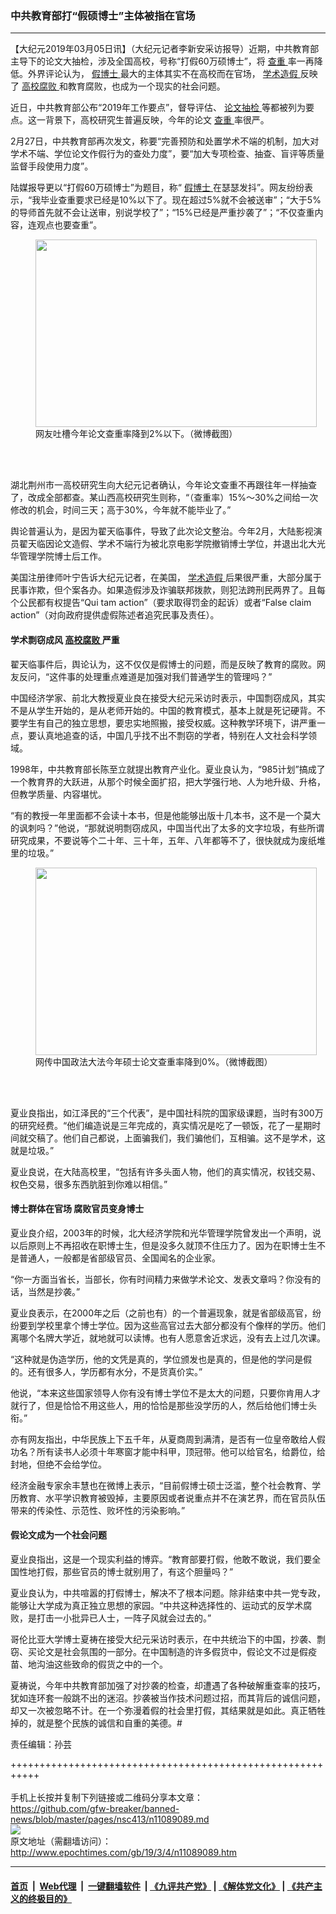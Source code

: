 ### 中共教育部打“假硕博士”主体被指在官场
------------------------

<p>
 【大纪元2019年03月05日讯】（大纪元记者李新安采访报导）近期，中共教育部主导下的论文大抽检，涉及全国高校，号称“打假60万硕博士”，将
 <a href="http://www.epochtimes.com/gb/tag/%E6%9F%A5%E9%87%8D.html">
  查重
 </a>
 率一再降低。外界评论认为，
 <a href="http://www.epochtimes.com/gb/tag/%E5%81%87%E5%8D%9A%E5%A3%AB.html">
  假博士
 </a>
 最大的主体其实不在高校而在官场，
 <a href="http://www.epochtimes.com/gb/tag/%E5%AD%A6%E6%9C%AF%E9%80%A0%E5%81%87.html">
  学术造假
 </a>
 反映了
 <a href="http://www.epochtimes.com/gb/tag/%E9%AB%98%E6%A0%A1%E8%85%90%E8%B4%A5.html">
  高校腐败
 </a>
 和教育腐败，也成为一个现实的社会问题。
</p>
<p>
 近日，中共教育部公布“2019年工作要点”，督导评估、
 <a href="http://www.epochtimes.com/gb/tag/%E8%AE%BA%E6%96%87%E6%8A%BD%E6%A3%80.html">
  论文抽检
 </a>
 等都被列为要点。这一背景下，高校研究生普遍反映，今年的论文
 <a href="http://www.epochtimes.com/gb/tag/%E6%9F%A5%E9%87%8D.html">
  查重
 </a>
 率很严。
</p>
<p>
 2月27日，中共教育部再次发文，称要“完善预防和处置学术不端的机制，加大对学术不端、学位论文作假行为的查处力度”，要“加大专项检查、抽查、盲评等质量监督手段使用力度”。
</p>
<p>
 陆媒报导更以“打假60万硕博士”为题目，称“
 <a href="http://www.epochtimes.com/gb/tag/%E5%81%87%E5%8D%9A%E5%A3%AB.html">
  假博士
 </a>
 在瑟瑟发抖”。网友纷纷表示，“我毕业查重要求已经是10%以下了。现在超过5%就不会被送审”；“大于5%的导师首先就不会让送审，别说学校了”；“15%已经是严重抄袭了”；“不仅查重内容，连观点也要查重”。
</p>
<figure class="wp-caption aligncenter" id="attachment_11089185" style="width: 450px">
 <a href="http://i.epochtimes.com/assets/uploads/2019/03/152_meitu_3.jpg">
  <img alt="" class="wp-image-11089185 size-medium" height="300" src="http://i.epochtimes.com/assets/uploads/2019/03/152_meitu_3-450x300.jpg" width="450"/>
 </a>
 <br/><figcaption class="wp-caption-text">
  网友吐槽今年论文查重率降到2%以下。（微博截图）
 </figcaption><br/>
</figure><br/>
<p>
 湖北荆州市一高校研究生向大纪元记者确认，今年论文查重不再跟往年一样抽查了，改成全部都查。某山西高校研究生则称，“（查重率）15%～30%之间给一次修改的机会，时间三天；高于30%，今年就不能毕业了。”
</p>
<p>
 舆论普遍认为，是因为翟天临事件，导致了此次论文整治。今年2月，大陆影视演员翟天临因论文造假、学术不端行为被北京电影学院撤销博士学位，并退出北大光华管理学院博士后工作。
</p>
<p>
 美国注册律师叶宁告诉大纪元记者，在美国，
 <a href="http://www.epochtimes.com/gb/tag/%E5%AD%A6%E6%9C%AF%E9%80%A0%E5%81%87.html">
  学术造假
 </a>
 后果很严重，大部分属于民事诈欺，但个案各办。如果造假涉及诈骗联邦拨款，则犯法跨刑民两界了。且每个公民都有权提告“Qui tam action”（要求取得罚金的起诉）或者“False claim action”（对向政府提供虚假陈述者追究民事及责任）。
</p>
<h4>
 学术剽窃成风
 <a href="http://www.epochtimes.com/gb/tag/%E9%AB%98%E6%A0%A1%E8%85%90%E8%B4%A5.html">
  高校腐败
 </a>
 严重
</h4>
<p>
 翟天临事件后，舆论认为，这不仅仅是假博士的问题，而是反映了教育的腐败。网友反问，“这件事的处理重点难道是加强对我们普通学生的管理吗？”
</p>
<p>
 中国经济学家、前北大教授夏业良在接受大纪元采访时表示，中国剽窃成风，其实不是从学生开始的，是从老师开始的。中国的教育模式，基本上就是死记硬背。不要学生有自己的独立思想，要忠实地照搬，接受权威。这种教学环境下，讲严重一点，要认真地追查的话，中国几乎找不出不剽窃的学者，特别在人文社会科学领域。
</p>
<p>
 1998年，中共教育部长陈至立就提出教育产业化。夏业良认为，“985计划”搞成了一个教育界的大跃进，从那个时候全面扩招，把大学强行地、人为地升级、升格，但教学质量、内容堪忧。
</p>
<p>
 “有的教授一年里面都不会读十本书，但是他能够出版十几本书，这不是一个莫大的讽刺吗？”他说，“那就说明剽窃成风，中国当代出了太多的文字垃圾，有些所谓研究成果，不要说等个二十年、三十年，五年、八年都等不了，很快就成为废纸堆里的垃圾。”
</p>
<figure class="wp-caption aligncenter" id="attachment_11089190" style="width: 450px">
 <a href="http://i.epochtimes.com/assets/uploads/2019/03/151_meitu_2.jpg">
  <img alt="" class="wp-image-11089190 size-medium" height="300" src="http://i.epochtimes.com/assets/uploads/2019/03/151_meitu_2-450x300.jpg" width="450"/>
 </a>
 <br/><figcaption class="wp-caption-text">
  网传中国政法大法今年硕士论文查重率降到0%。（微博截图）
 </figcaption><br/>
</figure><br/>
<p>
 夏业良指出，如江泽民的“三个代表”，是中国社科院的国家级课题，当时有300万的研究经费。“他们编造说是三年完成的，真实情况是吃了一顿饭，花了一星期时间就交稿了。他们自己都说，上面骗我们，我们骗他们，互相骗。这不是学术，这就是垃圾。”
</p>
<p>
 夏业良说，在大陆高校里，“包括有许多头面人物，他们的真实情况，权钱交易、权色交易，很多东西肮脏到你难以相信。”
</p>
<h4>
 博士群体在官场 腐败官员变身博士
</h4>
<p>
 夏业良介绍，2003年的时候，北大经济学院和光华管理学院曾发出一个声明，说以后原则上不再招收在职博士生，但是没多久就顶不住压力了。因为在职博士生不是普通人，一般都是省部级官员、全国闻名的企业家。
</p>
<p>
 “你一方面当省长，当部长，你有时间精力来做学术论文、发表文章吗？你没有的话，当然是抄袭。”
</p>
<p>
 夏业良表示，在2000年之后（之前也有）的一个普遍现象，就是省部级高官，纷纷要到学校里拿个博士学位。因为这些高官过去大部分都没有个像样的学历。他们离哪个名牌大学近，就地就可以读博。也有人愿意舍近求远，没有去上过几次课。
</p>
<p>
 “这种就是伪造学历，他的文凭是真的，学位颁发也是真的，但是他的学问是假的。还有很多人，学历都有水分，不是货真价实。”
</p>
<p>
 他说，“本来这些国家领导人你有没有博士学位不是太大的问题，只要你肯用人才就行了，但是恰恰不用这些人，用的恰恰是那些没学历的人，然后给他们博士头衔。”
</p>
<p>
 亦有网友指出，中华民族上下五千年，从夏商周到满清，是否有一位皇帝敢给人假功名？所有读书人必须十年寒窗才能中科甲，顶冠带。他可以给官名，给爵位，给封地，但绝不会给学位。
</p>
<p>
 经济金融专家余丰慧也在微博上表示，“目前假博士硕士泛滥，整个社会教育、学历教育、水平学识教育被毁掉，主要原因或者说重点并不在演艺界，而在官员队伍带来的传染性、示范性、败坏性的污染影响。”
</p>
<h4>
 假论文成为一个社会问题
</h4>
<p>
 夏业良指出，这是一个现实利益的博弈。“教育部要打假，他敢不敢说，我们要全国性地打假，那些官员的博士就别用了，有这个胆量吗？”
</p>
<p>
 夏业良认为，中共喧嚣的打假博士，解决不了根本问题。除非结束中共一党专政，能够让大学成为真正独立思想的家园。“中共这种选择性的、运动式的反学术腐败，是打击一小批异已人士，一阵子风就会过去的。”
</p>
<p>
 哥伦比亚大学博士夏祷在接受大纪元采访时表示，在中共统治下的中国，抄袭、剽窃、买论文是社会氛围的一部分。在中国制造的许多假货中，假论文不过是假疫苗、地沟油这些致命的假货之中的一个。
</p>
<p>
 夏祷说，今年中共教育部加强了对抄袭的检查，却遭遇了各种破解重查率的技巧，犹如连环套一般跳不出的迷沼。抄袭被当作技术问题过招，而其背后的诚信问题，却又一次被忽略不计。在一个弥漫着假的社会里打假，其结果就是如此。真正牺牲掉的，就是整个民族的诚信和自重的美德。#
</p>
<p>
 责任编辑：孙芸
</p>

+++++++++++++++++++++++++++++++++++++++++++++++++++++++++++<br/><br/>
手机上长按并复制下列链接或二维码分享本文章：<br/>
https://github.com/gfw-breaker/banned-news/blob/master/pages/nsc413/n11089089.md <br/>
<a href='https://github.com/gfw-breaker/banned-news/blob/master/pages/nsc413/n11089089.md'><img src='https://github.com/gfw-breaker/banned-news/blob/master/pages/nsc413/n11089089.md.png'/></a> <br/>
原文地址（需翻墙访问）：http://www.epochtimes.com/gb/19/3/4/n11089089.htm


------------------------
#### [首页](https://github.com/gfw-breaker/banned-news/blob/master/README.md) &nbsp;|&nbsp; [Web代理](https://github.com/labour-camp/helloworld) &nbsp;|&nbsp; [一键翻墙软件](https://github.com/gfw-breaker/nogfw/blob/master/README.md) &nbsp;| [《九评共产党》](https://github.com/gfw-breaker/9ping.md/blob/master/README.md#九评之一评共产党是什么) | [《解体党文化》](https://github.com/gfw-breaker/jtdwh.md/blob/master/README.md) | [《共产主义的终极目的》](https://github.com/gfw-breaker/gczydzjmd.md/blob/master/README.md)

